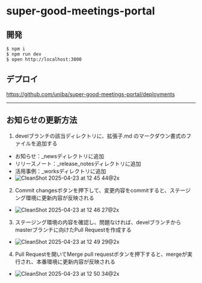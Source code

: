# super-good-meetings-portal

## 開発

```
$ npm i
$ npm run dev
$ open http://localhost:3000
```

## デプロイ

https://github.com/uniba/super-good-meetings-portal/deployments

***

## お知らせの更新方法

1. develブランチの該当ディレクトリに、拡張子.md のマークダウン書式のファイルを追加する
  - お知らせ：\_newsディレクトリに追加
  - リリースノート：\_release_notesディレクトリに追加
  - 活用事例：\_worksディレクトリに追加
  - ![CleanShot 2025-04-23 at 12 45 44@2x](https://github.com/user-attachments/assets/5d492ab0-de6e-46fd-ba48-ef68472ef63a)
2. Commit changesボタンを押下して、変更内容をcommitすると、ステージング環境に更新内容が反映される
  - ![CleanShot 2025-04-23 at 12 46 27@2x](https://github.com/user-attachments/assets/aa79caef-596f-4a5d-9afc-ddf663330a17)
3. ステージング環境の内容を確認し、問題なければ、develブランチからmasterブランチに向けたPull Requestを作成する
  - ![CleanShot 2025-04-23 at 12 49 29@2x](https://github.com/user-attachments/assets/bc73b6ee-4c70-466c-ad5c-04ad94eff12a)
4. Pull Requestを開いてMerge pull requestボタンを押下すると、mergeが実行され、本番環境に更新内容が反映される
  - ![CleanShot 2025-04-23 at 12 50 34@2x](https://github.com/user-attachments/assets/124554ce-bb78-4ac7-8759-a44988fe94c7)

